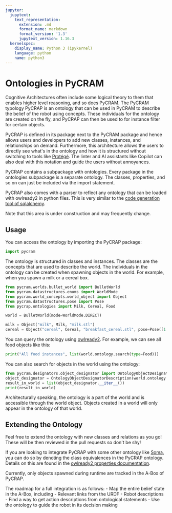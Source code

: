 ```yaml
---
jupyter:
  jupytext:
    text_representation:
      extension: .md
      format_name: markdown
      format_version: '1.3'
      jupytext_version: 1.16.3
  kernelspec:
    display_name: Python 3 (ipykernel)
    language: python
    name: python3
---
```


# Ontologies in PyCRAM

Cognitive Architectures often include some logical theory to them that enables higher level reasoning, and so does 
PyCRAM. The PyCRAM typology PyCRAP is an ontology that can be used in PyCRAM to describe the belief of the robot
using concepts. These individuals for the ontology are created on the fly, and PyCRAP can then be used to for instance 
filter for certain objects.

PyCRAP is defined in its package next to the PyCRAM package and hence allows users and developers to
add new classes, instances, and relationships on demand. 
Furthermore, this architecture allows the users to directly see what's in the ontology and how it is structured without
switching to tools like [Protégé](https://protege.stanford.edu/).
The linter and AI assistants like Copilot can also deal with this notation and guide the users without annoyances.

PyCRAP contains a subpackage with ontologies. 
Every package in the ontologies subpackage is a separate ontology.
The classes, properties, and so on can just be included via the import statement.

PyCRAP also comes with a parser to reflect any ontology that can be loaded with owlready2 in python files.
This is very similar to the [code generation tool of sqlalchemy](https://github.com/agronholm/sqlacodegen).

Note that this area is under construction and may frequently change.

## Usage

You can access the ontology by importing the PyCRAP package:

```python
import pycram
```

The ontology is structured in classes and instances. The classes are the concepts that are used to describe the world.
The individuals in the ontology can be created when spawning objects in the world. 
For example, when you spawn a milk or a cereal box.

```python
from pycram.worlds.bullet_world import BulletWorld
from pycram.datastructures.enums import WorldMode
from pycram.world_concepts.world_object import Object
from pycram.datastructures.pose import Pose
from pycrap.ontologies import Milk, Cereal, Food

world = BulletWorld(mode=WorldMode.DIRECT)

milk = Object("milk", Milk, "milk.stl")
cereal = Object("cereal", Cereal, "breakfast_cereal.stl", pose=Pose([1.4, 1, 0.95]))
```

You can query the ontology using [owlready2](https://owlready2.readthedocs.io/en/v0.41/index.html). 
For example, we can see all food objects like this:

```python
print("All food instances", list(world.ontology.search(type=Food)))
```

You can also search for objects in the world using the ontology:

```python
from pycram.designators.object_designator import OntologyObjectDesignatorDescription
object_designator = OntologyObjectDesignatorDescription(world.ontology.search(type=Food))
result_in_world = list(object_designator.__iter__())
print(result_in_world)
```

Architecturally speaking, the ontology is a part of the world and is accessible through the world object.
Objects created in a world will only appear in the ontology of that world.

## Extending the Ontology

Feel free to extend the ontology with new classes and relations as you go! 
These will be then reviewed in the pull requests so don't be shy!

If you are looking to integrate PyCRAP with some other ontology like [Soma](https://ease-crc.github.io/soma/), you
can do so by denoting the class equivalences in the PyCRAP ontology. 
Details on this are found in the [owlready2 properties documentation](https://owlready2.readthedocs.io/en/v0.41/properties.html#obtaining-indirect-relations-considering-subproperty-transitivity-etc).

Currently, only objects spawned during runtime are tracked in the A-Box of PyCRAP.

The roadmap for a full integration is as follows:
    - Map the entire belief state in the A-Box, including
        - Relevant links from the URDF
        - Robot descriptions
    - Find a way to get action descriptions from ontological statements
    - Use the ontology to guide the robot in its decision making
    
